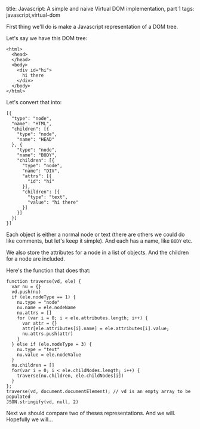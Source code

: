 title: Javascript: A simple and naive Virtual DOM implementation, part 1
tags: javascript,virtual-dom

First thing we'll do is make a Javascript representation of a DOM tree.

Let's say we have this DOM tree:

```
<html>
  <head>
  </head>
  <body>
    <div id="hi">
      hi there
    </div>
  </body>
</html>
```

Let's convert that into:

```
[{
  "type": "node",
  "name": "HTML",
  "children": [{
    "type": "node",
    "name": "HEAD"
  }, {
    "type": "node",
    "name": "BODY",
    "children": [{
      "type": "node",
      "name": "DIV",
      "attrs": [{
        "id": "hi"
      }],
      "children": [{
        "type": "text",
        "value": "hi there"
      }]
    }]
  }]
}]
```

Each object is either a normal node or text (there are others we could do like comments, but let's keep it simple). And each has a name, like `BODY` etc.

We also store the attributes for a node in a list of objects. And the children for a node are included.

Here's the function that does that:

```
function traverse(vd, ele) {
  var nu = {}
  vd.push(nu)
  if (ele.nodeType == 1) {
    nu.type = "node"
    nu.name = ele.nodeName
    nu.attrs = []
    for (var i = 0; i < ele.attributes.length; i++) {
      var attr = {}
      attr[ele.attributes[i].name] = ele.attributes[i].value;
      nu.attrs.push(attr)
    }
  } else if (ele.nodeType = 3) {
    nu.type = "text"
    nu.value = ele.nodeValue
  }
  nu.children = []
  for(var i = 0; i < ele.childNodes.length; i++) {
    traverse(nu.children, ele.childNodes[i])
  }
}; 
traverse(vd, document.documentElement); // vd is an empty array to be populated
JSON.stringify(vd, null, 2)
```

Next we should compare two of theses representations. And we will. Hopefully we will...
